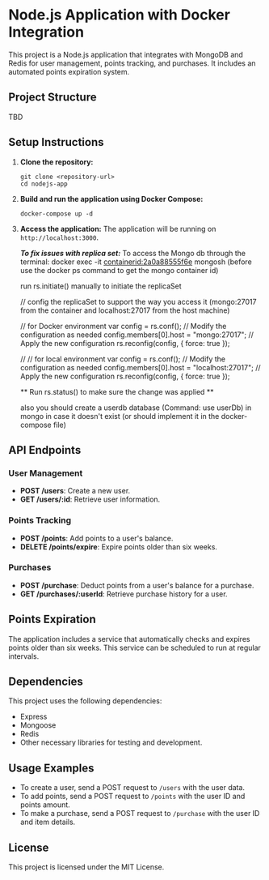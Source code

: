 # Node.js Application with Docker Integration

This project is a Node.js application that integrates with MongoDB and Redis for user management, points tracking, and purchases. It includes an automated points expiration system.

## Project Structure

TBD

## Setup Instructions

1. **Clone the repository:**

   ```
   git clone <repository-url>
   cd nodejs-app
   ```

2. **Build and run the application using Docker Compose:**

   ```
   docker-compose up -d
   ```

3. **Access the application:**
   The application will be running on `http://localhost:3000`.

   **_To fix issues with replica set:_**
   To access the Mongo db through the terminal: docker exec -it <containerid:2a0a88555f6e> mongosh (before use the docker ps command to get the mongo container id)

   run rs.initiate() manually to initiate the replicaSet

   // config the replicaSet to support the way you access it (mongo:27017 from the container and localhost:27017 from the host machine)

   // for Docker environment
   var config = rs.conf();
   // Modify the configuration as needed
   config.members[0].host = "mongo:27017";
   // Apply the new configuration
   rs.reconfig(config, { force: true });

   //
   // for local environment
   var config = rs.conf();
   // Modify the configuration as needed
   config.members[0].host = "localhost:27017";
   // Apply the new configuration
   rs.reconfig(config, { force: true });

   ** Run rs.status() to make sure the change was applied **

   also you should create a userdb database (Command: use userDb) in mongo in case it doesn't exist (or should implement it in the docker-compose file)

## API Endpoints

### User Management

- **POST /users**: Create a new user.
- **GET /users/:id**: Retrieve user information.

### Points Tracking

- **POST /points**: Add points to a user's balance.
- **DELETE /points/expire**: Expire points older than six weeks.

### Purchases

- **POST /purchase**: Deduct points from a user's balance for a purchase.
- **GET /purchases/:userId**: Retrieve purchase history for a user.

## Points Expiration

The application includes a service that automatically checks and expires points older than six weeks. This service can be scheduled to run at regular intervals.

## Dependencies

This project uses the following dependencies:

- Express
- Mongoose
- Redis
- Other necessary libraries for testing and development.

## Usage Examples

- To create a user, send a POST request to `/users` with the user data.
- To add points, send a POST request to `/points` with the user ID and points amount.
- To make a purchase, send a POST request to `/purchase` with the user ID and item details.

## License

This project is licensed under the MIT License.
